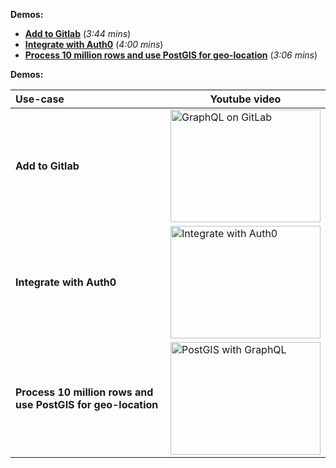
**Demos:**


* [**Add to Gitlab**](https://www.youtube.com/watch?v=a2AhxKqd82Q) (*3:44 mins*)
* [**Integrate with Auth0**](https://www.youtube.com/watch?v=15ITBYnccgc) (*4:00 mins*)
* [**Process 10 million rows and use PostGIS for geo-location**](https://www.youtube.com/watch?v=tsY573yyGWA) (*3:06 mins*)

**Demos:**

| Use-case          | Youtube video |
|:---------------|---------------|
| **Add to Gitlab** | <a href="http://www.youtube.com/watch?feature=player_embedded&v=a2AhxKqd82Q" target="_blank"><img src="https://img.youtube.com/vi/a2AhxKqd82Q/hqdefault.jpg" alt="GraphQL on GitLab" width="240" height="180" /></a> |
| **Integrate with Auth0** | <a href="http://www.youtube.com/watch?feature=player_embedded&v=15ITBYnccgc" target="_blank"><img src="https://img.youtube.com/vi/15ITBYnccgc/hqdefault.jpg" alt="Integrate with Auth0" width="240" height="180" /></a> |
| **Process 10 million rows and use PostGIS for geo-location** | <a href="http://www.youtube.com/watch?feature=player_embedded&v=tsY573yyGWA" target="_blank"><img src="https://img.youtube.com/vi/tsY573yyGWA/hqdefault.jpg" alt="PostGIS with GraphQL" width="240" height="180" /></a> |
